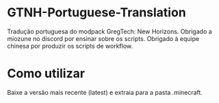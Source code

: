 # GTNH-Portuguese-Translation
Tradução portuguesa do modpack GregTech: New Horizons.
Obrigado a miozune no discord por ensinar sobre os scripts. Obrigado à equipe chinesa por produzir os scripts de workflow. 

# Como utilizar
Baixe a versão mais recente (latest) e extraia para a pasta .minecraft.

